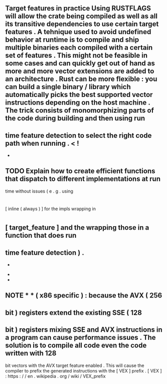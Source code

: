 #
Target
features
in
practice
Using
RUSTFLAGS
will
allow
the
crate
being
compiled
as
well
as
all
its
transitive
dependencies
to
use
certain
target
features
.
A
tehnique
used
to
avoid
undefined
behavior
at
runtime
is
to
compile
and
ship
multiple
binaries
each
compiled
with
a
certain
set
of
features
.
This
might
not
be
feasible
in
some
cases
and
can
quickly
get
out
of
hand
as
more
and
more
vector
extensions
are
added
to
an
architecture
.
Rust
can
be
more
flexible
:
you
can
build
a
single
binary
/
library
which
automatically
picks
the
best
supported
vector
instructions
depending
on
the
host
machine
.
The
trick
consists
of
monomorphizing
parts
of
the
code
during
building
and
then
using
run
-
time
feature
detection
to
select
the
right
code
path
when
running
.
<
!
-
-
TODO
Explain
how
to
create
efficient
functions
that
dispatch
to
different
implementations
at
run
-
time
without
issues
(
e
.
g
.
using
#
[
inline
(
always
)
]
for
the
impls
wrapping
in
#
[
target_feature
]
and
the
wrapping
those
in
a
function
that
does
run
-
time
feature
detection
)
.
-
-
>
*
*
NOTE
*
*
(
x86
specific
)
:
because
the
AVX
(
256
-
bit
)
registers
extend
the
existing
SSE
(
128
-
bit
)
registers
mixing
SSE
and
AVX
instructions
in
a
program
can
cause
performance
issues
.
The
solution
is
to
compile
all
code
even
the
code
written
with
128
-
bit
vectors
with
the
AVX
target
feature
enabled
.
This
will
cause
the
compiler
to
prefix
the
generated
instructions
with
the
[
VEX
]
prefix
.
[
VEX
]
:
https
:
/
/
en
.
wikipedia
.
org
/
wiki
/
VEX_prefix
